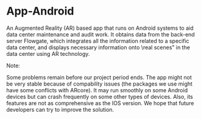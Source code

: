 # App-Android

An Augmented Reality (AR) based app that runs on Android systems to aid data center maintenance and audit work. It obtains data from
the back-end server Flowgate, which integrates all the information related to a specific data
center, and displays necessary information onto \real scenes" in the data center using AR
technology.

Note:

Some problems remain before our project period ends. The app might not be very stable because of compability issues (the packages we 
use might have some conflicts with ARcore). It may run smoothly 
on some Android devices but can crash frequently on some other types of devices. Also, its features are not as comprehensive as the 
IOS version. We hope that future developers can try to improve the solution.
